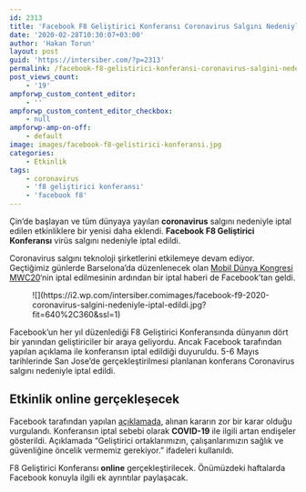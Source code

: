 ```yaml
---
id: 2313
title: 'Facebook F8 Geliştirici Konferansı Coronavirus Salgını Nedeniyle İptal Edildi'
date: '2020-02-28T10:30:07+03:00'
author: 'Hakan Torun'
layout: post
guid: 'https://intersiber.com/?p=2313'
permalink: /facebook-f8-gelistirici-konferansi-coronavirus-salgini-nedeniyle-iptal-edildi/
post_views_count:
    - '19'
ampforwp_custom_content_editor:
    - ''
ampforwp_custom_content_editor_checkbox:
    - null
ampforwp-amp-on-off:
    - default
image: images/facebook-f8-gelistirici-konferansi.jpg
categories:
    - Etkinlik
tags:
    - coronavirus
    - 'f8 geliştirici konferansı'
    - 'facebook f8'
---
```


Çin’de başlayan ve tüm dünyaya yayılan **coronavirus** salgını nedeniyle iptal edilen etkinliklere bir yenisi daha eklendi. **Facebook F8 Geliştirici Konferansı** virüs salgını nedeniyle iptal edildi.

Coronavirus salgını teknoloji şirketlerini etkilemeye devam ediyor. Geçtiğimiz günlerde Barselona’da düzenlenecek olan [Mobil Dünya Kongresi MWC20](https://intersiber.com/mobil-dunya-kongresi-mwc20-coronavirus-sebebiyle-resmen-iptal-edildi/)‘nin iptal edilmesinin ardından bir iptal haberi de Facebook’tan geldi.

<figure class="wp-block-image size-large">![](https://i2.wp.com/intersiber.comimages/facebook-f9-2020-coronavirus-salgini-nedeniyle-iptal-edildi.jpg?fit=640%2C360&ssl=1)</figure>Facebook’un her yıl düzenlediği F8 Geliştirici Konferansında dünyanın dört bir yanından geliştiriciler bir araya geliyordu. Ancak Facebook tarafından yapılan açıklama ile konferansın iptal edildiği duyuruldu. 5-6 Mayıs tarihlerinde San Jose’de gerçekleştirilmesi planlanan konferans Coronavirus salgını nedeniyle iptal edildi.

## Etkinlik online gerçekleşecek

Facebook tarafından yapılan [açıklamada](https://developers.facebook.com/blog/post/2020/02/27/important-f8-2020-update/), alınan kararın zor bir karar olduğu vurgulandı. Konferansın iptal sebebi olarak **COVID-19** ile ilgili artan endişeler gösterildi. Açıklamada “Geliştirici ortaklarımızın, çalışanlarımızın sağlık ve güvenliğine öncelik vermemiz gerekiyor.” ifadeleri kullanıldı.

F8 Geliştirici Konferansı **online** gerçekleştirilecek. Önümüzdeki haftalarda Facebook konuyla ilgili ek ayrıntılar paylaşacak.